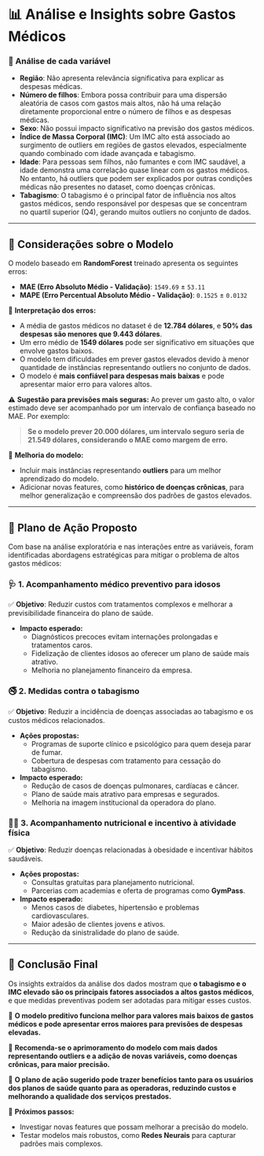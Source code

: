 # 📊 Análise e Insights sobre Gastos Médicos


### 📌 Análise de cada variável

- **Região**: Não apresenta relevância significativa para explicar as despesas médicas.
- **Número de filhos**: Embora possa contribuir para uma dispersão aleatória de casos com gastos mais altos, não há uma relação diretamente proporcional entre o número de filhos e as despesas médicas.
- **Sexo**: Não possui impacto significativo na previsão dos gastos médicos.
- **Índice de Massa Corporal (IMC)**: Um IMC alto está associado ao surgimento de outliers em regiões de gastos elevados, especialmente quando combinado com idade avançada e tabagismo.
- **Idade**: Para pessoas sem filhos, não fumantes e com IMC saudável, a idade demonstra uma correlação quase linear com os gastos médicos. No entanto, há outliers que podem ser explicados por outras condições médicas não presentes no dataset, como doenças crônicas.
- **Tabagismo**: O tabagismo é o principal fator de influência nos altos gastos médicos, sendo responsável por despesas que se concentram no quartil superior (Q4), gerando muitos outliers no conjunto de dados.

---

## 🤖 Considerações sobre o Modelo

O modelo baseado em **RandomForest** treinado apresenta os seguintes erros:

- **MAE (Erro Absoluto Médio - Validação)**: `1549.69` ± `53.11`
- **MAPE (Erro Percentual Absoluto Médio - Validação)**: `0.1525` ± `0.0132`

📌 **Interpretação dos erros:**
- A média de gastos médicos no dataset é de **12.784 dólares**, e **50% das despesas são menores que 9.443 dólares**.
- Um erro médio de **1549 dólares** pode ser significativo em situações que envolve gastos baixos.
- O modelo tem dificuldades em prever gastos elevados devido à menor quantidade de instâncias representando outliers no conjunto de dados.
- O modelo é **mais confiável para despesas mais baixas** e pode apresentar maior erro para valores altos.

⚠️ **Sugestão para previsões mais seguras:**
Ao prever um gasto alto, o valor estimado deve ser acompanhado por um intervalo de confiança baseado no MAE. Por exemplo:

> **Se o modelo prever 20.000 dólares, um intervalo seguro seria de 21.549 dólares, considerando o MAE como margem de erro.**

📌 **Melhoria do modelo:**
- Incluir mais instâncias representando **outliers** para um melhor aprendizado do modelo.
- Adicionar novas features, como **histórico de doenças crônicas**, para melhor generalização e compreensão dos padrões de gastos elevados.

---

## 🚀 Plano de Ação Proposto

Com base na análise exploratória e nas interações entre as variáveis, foram identificadas abordagens estratégicas para mitigar o problema de altos gastos médicos:

### 🩺 1. Acompanhamento médico preventivo para idosos
✅ **Objetivo**: Reduzir custos com tratamentos complexos e melhorar a previsibilidade financeira do plano de saúde.
- **Impacto esperado:**
  - Diagnósticos precoces evitam internações prolongadas e tratamentos caros.
  - Fidelização de clientes idosos ao oferecer um plano de saúde mais atrativo.
  - Melhoria no planejamento financeiro da empresa.

### 🚭 2. Medidas contra o tabagismo
✅ **Objetivo**: Reduzir a incidência de doenças associadas ao tabagismo e os custos médicos relacionados.
- **Ações propostas:**
  - Programas de suporte clínico e psicológico para quem deseja parar de fumar.
  - Cobertura de despesas com tratamento para cessação do tabagismo.
- **Impacto esperado:**
  - Redução de casos de doenças pulmonares, cardíacas e câncer.
  - Plano de saúde mais atrativo para empresas e segurados.
  - Melhoria na imagem institucional da operadora do plano.

### 🏋️‍♂️ 3. Acompanhamento nutricional e incentivo à atividade física
✅ **Objetivo**: Reduzir doenças relacionadas à obesidade e incentivar hábitos saudáveis.
- **Ações propostas:**
  - Consultas gratuitas para planejamento nutricional.
  - Parcerias com academias e oferta de programas como **GymPass**.
- **Impacto esperado:**
  - Menos casos de diabetes, hipertensão e problemas cardiovasculares.
  - Maior adesão de clientes jovens e ativos.
  - Redução da sinistralidade do plano de saúde.

---

## 📌 Conclusão Final

Os insights extraídos da análise dos dados mostram que **o tabagismo e o IMC elevado são os principais fatores associados a altos gastos médicos**, e que medidas preventivas podem ser adotadas para mitigar esses custos.

🔹 **O modelo preditivo funciona melhor para valores mais baixos de gastos médicos e pode apresentar erros maiores para previsões de despesas elevadas.**

🔹 **Recomenda-se o aprimoramento do modelo com mais dados representando outliers e a adição de novas variáveis, como doenças crônicas, para maior precisão.**

🔹 **O plano de ação sugerido pode trazer benefícios tanto para os usuários dos planos de saúde quanto para as operadoras, reduzindo custos e melhorando a qualidade dos serviços prestados.**

📌 **Próximos passos:**
- Investigar novas features que possam melhorar a precisão do modelo.
- Testar modelos mais robustos, como **Redes Neurais** para capturar padrões mais complexos.

